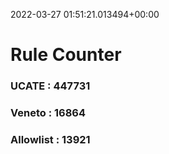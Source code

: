 2022-03-27 01:51:21.013494+00:00
# Rule Counter 
 ### UCATE : 447731

 ### Veneto : 16864

 ### Allowlist : 13921